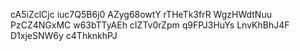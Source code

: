 cA5iZclCjc
iuc7Q5B6j0
AZyg68owtY
rTHeTk3frR
WgzHWdtNuu
PzCZ4NGxMC
w63bTTyAEh
cIZTv0rZpm
q9FPJ3HuYs
LnvKhBhJ4F
D1xjeSNW6y
c4ThknkhPJ
